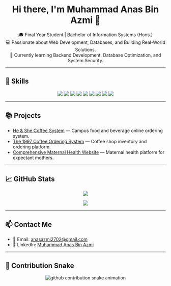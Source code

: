 <h1 align="center">Hi there, I'm Muhammad Anas Bin Azmi 👋</h1>

<p align="center">
🎓 Final Year Student | Bachelor of Information Systems (Hons.)<br>
💻 Passionate about Web Development, Databases, and Building Real-World Solutions.<br>
🌱 Currently learning Backend Development, Database Optimization, and System Security.
</p>

---

## 🚀 Skills
<p align="center">
  <img src="https://img.shields.io/badge/HTML5-E34F26?style=flat&logo=html5&logoColor=white" />
  <img src="https://img.shields.io/badge/CSS3-1572B6?style=flat&logo=css3&logoColor=white" />
  <img src="https://img.shields.io/badge/JavaScript-F7DF1E?style=flat&logo=javascript&logoColor=black" />
  <img src="https://img.shields.io/badge/PHP-777BB4?style=flat&logo=php&logoColor=white" />
  <img src="https://img.shields.io/badge/MySQL-4479A1?style=flat&logo=mysql&logoColor=white" />
  <img src="https://img.shields.io/badge/Git-F05032?style=flat&logo=git&logoColor=white" />
  <img src="https://img.shields.io/badge/GitHub-181717?style=flat&logo=github&logoColor=white" />
  <img src="https://img.shields.io/badge/XAMPP-FB7A24?style=flat&logo=xampp&logoColor=white" />
  <img src="https://img.shields.io/badge/Laragon-0E83CD?style=flat&logoColor=white" />
</p>

---

## 📚 Projects
- [He & She Coffee System](https://github.com/anasazmi2702/He-She-Coffee-System) — Campus food and beverage online ordering system.
- [The 1997 Coffee Ordering System](https://github.com/anasazmi2702/The1997-Coffee-System) — Coffee shop inventory and ordering platform.
- [Comprehensive Maternal Health Website](https://github.com/anasazmi2702/Bellyblossom) — Maternal health platform for expectant mothers.

---

## 📈 GitHub Stats
<p align="center">
  <img src="https://github-readme-stats.vercel.app/api?username=anasazmi2702&show_icons=true&theme=tokyonight" />
</p>

<p align="center">
  <img src="https://github-readme-stats.vercel.app/api/top-langs/?username=anasazmi2702&layout=compact&theme=tokyonight" />
</p>

---

## 📫 Contact Me
- 📧 Email: [anasazmi2702@gmail.com](mailto:anasazmi2702@gmail.com)
- 🔗 LinkedIn: [Muhammad Anas Bin Azmi](https://linkedin.com/in/muhammad-anas-azmi-b08a36299)

---

## 🐍 Contribution Snake
<p align="center">
  <img src="https://raw.githubusercontent.com/anasazmi2702/anasazmi2702/output/github-contribution-grid-snake.svg" alt="github contribution snake animation" />
</p>
